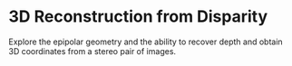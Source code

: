 # 3D Reconstruction from Disparity
Explore the epipolar geometry and the ability to recover depth and obtain 3D coordinates from a stereo pair of images.

